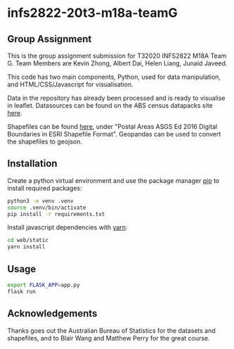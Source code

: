 # infs2822-20t3-m18a-teamG

## Group Assignment

This is the group assignment submission for T32020 INFS2822 M18A Team G. Team Members are Kevin Zhong, Albert Dai, Helen Liang, Junaid Javeed.

This code has two main components, Python, used for data manipulation, and HTML/CSS/Javascript for visualisation.

Data in the repository has already been processed and is ready to visualise in leaflet. Datasources can be found on the ABS census datapacks site [here](https://datapacks.censusdata.abs.gov.au/datapacks/).

Shapefiles can be found [here](https://www.abs.gov.au/AUSSTATS/abs@.nsf/DetailsPage/1270.0.55.003July%202016?OpenDocument), under "Postal Areas ASGS Ed 2016 Digital Boundaries in ESRI Shapefile Format". Geopandas can be used to convert the shapefiles to geojson.

## Installation

Create a python virtual environment and use the package manager [pip](https://pip.pypa.io/en/stable/) to install required packages:

```bash
python3 -m venv .venv
source .venv/bin/activate
pip install -r requirements.txt
```

Install javascript dependencies with [yarn](https://yarnpkg.com/):

```bash
cd web/static
yarn install
```

## Usage

```bash
export FLASK_APP=app.py
flask run
```

## Acknowledgements

Thanks goes out the Australian Bureau of Statistics for the datasets and shapefiles, and to Blair Wang and Matthew Perry for the great course.
